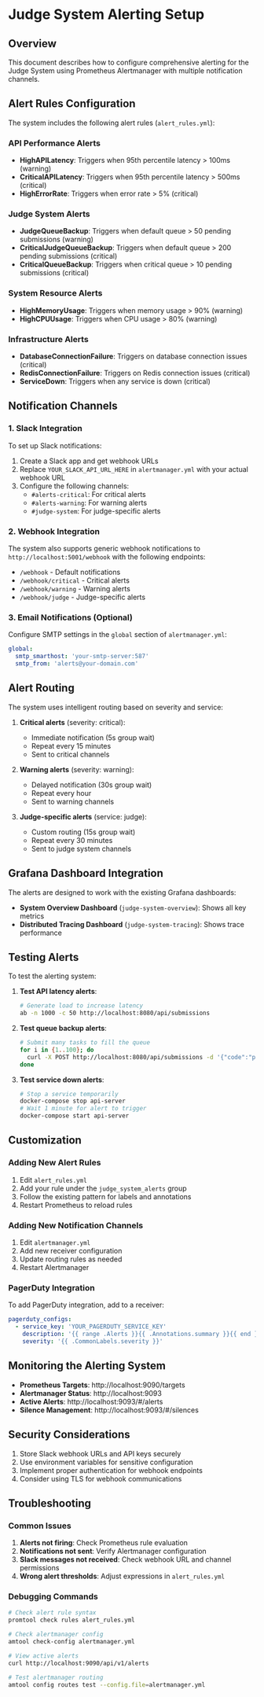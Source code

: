 # Judge System Alerting Setup

## Overview

This document describes how to configure comprehensive alerting for the Judge System using Prometheus Alertmanager with multiple notification channels.

## Alert Rules Configuration

The system includes the following alert rules (`alert_rules.yml`):

### API Performance Alerts
- **HighAPILatency**: Triggers when 95th percentile latency > 100ms (warning)
- **CriticalAPILatency**: Triggers when 95th percentile latency > 500ms (critical)
- **HighErrorRate**: Triggers when error rate > 5% (critical)

### Judge System Alerts
- **JudgeQueueBackup**: Triggers when default queue > 50 pending submissions (warning)
- **CriticalJudgeQueueBackup**: Triggers when default queue > 200 pending submissions (critical)
- **CriticalQueueBackup**: Triggers when critical queue > 10 pending submissions (critical)

### System Resource Alerts
- **HighMemoryUsage**: Triggers when memory usage > 90% (warning)
- **HighCPUUsage**: Triggers when CPU usage > 80% (warning)

### Infrastructure Alerts
- **DatabaseConnectionFailure**: Triggers on database connection issues (critical)
- **RedisConnectionFailure**: Triggers on Redis connection issues (critical)
- **ServiceDown**: Triggers when any service is down (critical)

## Notification Channels

### 1. Slack Integration

To set up Slack notifications:

1. Create a Slack app and get webhook URLs
2. Replace `YOUR_SLACK_API_URL_HERE` in `alertmanager.yml` with your actual webhook URL
3. Configure the following channels:
   - `#alerts-critical`: For critical alerts
   - `#alerts-warning`: For warning alerts
   - `#judge-system`: For judge-specific alerts

### 2. Webhook Integration

The system also supports generic webhook notifications to `http://localhost:5001/webhook` with the following endpoints:
- `/webhook` - Default notifications
- `/webhook/critical` - Critical alerts
- `/webhook/warning` - Warning alerts
- `/webhook/judge` - Judge-specific alerts

### 3. Email Notifications (Optional)

Configure SMTP settings in the `global` section of `alertmanager.yml`:
```yaml
global:
  smtp_smarthost: 'your-smtp-server:587'
  smtp_from: 'alerts@your-domain.com'
```

## Alert Routing

The system uses intelligent routing based on severity and service:

1. **Critical alerts** (severity: critical):
   - Immediate notification (5s group wait)
   - Repeat every 15 minutes
   - Sent to critical channels

2. **Warning alerts** (severity: warning):
   - Delayed notification (30s group wait)
   - Repeat every hour
   - Sent to warning channels

3. **Judge-specific alerts** (service: judge):
   - Custom routing (15s group wait)
   - Repeat every 30 minutes
   - Sent to judge system channels

## Grafana Dashboard Integration

The alerts are designed to work with the existing Grafana dashboards:

- **System Overview Dashboard** (`judge-system-overview`): Shows all key metrics
- **Distributed Tracing Dashboard** (`judge-system-tracing`): Shows trace performance

## Testing Alerts

To test the alerting system:

1. **Test API latency alerts**:
   ```bash
   # Generate load to increase latency
   ab -n 1000 -c 50 http://localhost:8080/api/submissions
   ```

2. **Test queue backup alerts**:
   ```bash
   # Submit many tasks to fill the queue
   for i in {1..100}; do
     curl -X POST http://localhost:8080/api/submissions -d '{"code":"print(1)"}'
   done
   ```

3. **Test service down alerts**:
   ```bash
   # Stop a service temporarily
   docker-compose stop api-server
   # Wait 1 minute for alert to trigger
   docker-compose start api-server
   ```

## Customization

### Adding New Alert Rules

1. Edit `alert_rules.yml`
2. Add your rule under the `judge_system_alerts` group
3. Follow the existing pattern for labels and annotations
4. Restart Prometheus to reload rules

### Adding New Notification Channels

1. Edit `alertmanager.yml`
2. Add new receiver configuration
3. Update routing rules as needed
4. Restart Alertmanager

### PagerDuty Integration

To add PagerDuty integration, add to a receiver:

```yaml
pagerduty_configs:
  - service_key: 'YOUR_PAGERDUTY_SERVICE_KEY'
    description: '{{ range .Alerts }}{{ .Annotations.summary }}{{ end }}'
    severity: '{{ .CommonLabels.severity }}'
```

## Monitoring the Alerting System

- **Prometheus Targets**: http://localhost:9090/targets
- **Alertmanager Status**: http://localhost:9093
- **Active Alerts**: http://localhost:9093/#/alerts
- **Silence Management**: http://localhost:9093/#/silences

## Security Considerations

1. Store Slack webhook URLs and API keys securely
2. Use environment variables for sensitive configuration
3. Implement proper authentication for webhook endpoints
4. Consider using TLS for webhook communications

## Troubleshooting

### Common Issues

1. **Alerts not firing**: Check Prometheus rule evaluation
2. **Notifications not sent**: Verify Alertmanager configuration
3. **Slack messages not received**: Check webhook URL and channel permissions
4. **Wrong alert thresholds**: Adjust expressions in `alert_rules.yml`

### Debugging Commands

```bash
# Check alert rule syntax
promtool check rules alert_rules.yml

# Check alertmanager config
amtool check-config alertmanager.yml

# View active alerts
curl http://localhost:9090/api/v1/alerts

# Test alertmanager routing
amtool config routes test --config.file=alertmanager.yml
```